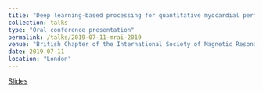 ```yaml
---
title: "Deep learning-based processing for quantitative myocardial perfusion MRI"
collection: talks
type: "Oral conference presentation"
permalink: /talks/2019-07-11-mrai-2019
venue: "British Chapter of the International Society of Magnetic Resonance in Medicine, Medical Imaging with Deep Learning satellite meeting"
date: 2019-07-11
location: "London"
---
```


[Slides](http://cianmscannell.github.io/files/CS_MRAI_ppt.pptx)
